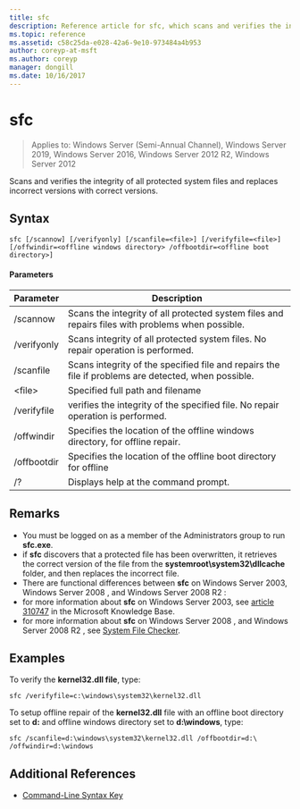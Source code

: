 ```yaml
---
title: sfc
description: Reference article for sfc, which scans and verifies the integrity of all protected system files and replaces incorrect versions with correct versions.
ms.topic: reference
ms.assetid: c58c25da-e028-42a6-9e10-973484a4b953
author: coreyp-at-msft
ms.author: coreyp
manager: dongill
ms.date: 10/16/2017
---
```

# sfc

> Applies to: Windows Server (Semi-Annual Channel), Windows Server 2019, Windows Server 2016, Windows Server 2012 R2, Windows Server 2012

Scans and verifies the integrity of all protected system files and replaces incorrect versions with correct versions.


## Syntax
```
sfc [/scannow] [/verifyonly] [/scanfile=<file>] [/verifyfile=<file>] [/offwindir=<offline windows directory> /offbootdir=<offline boot directory>]
```

#### Parameters
|Parameter|Description|
|-------|--------|
|/scannow|Scans the integrity of all protected system files and repairs files with problems when possible.|
|/verifyonly|Scans integrity of all protected system files. No repair operation is performed.|
|/scanfile|Scans integrity of the specified file and repairs the file if problems are detected, when possible.|
|\<file>|Specified full path and filename|
|/verifyfile|verifies the integrity of the specified file. No repair operation is performed.|
|/offwindir|Specifies the location of the offline windows directory, for offline repair.|
|/offbootdir|Specifies the location of the offline boot directory for offline|
|/?|Displays help at the command prompt.|

## Remarks
-   You must be logged on as a member of the Administrators group to run **sfc.exe**.
-   if **sfc** discovers that a protected file has been overwritten, it retrieves the correct version of the file from the **systemroot\system32\dllcache** folder, and then replaces the incorrect file.
-   There are functional differences between **sfc** on Windows Server  2003,  Windows Server  2008 , and  Windows Server  2008 R2 :
-   for more information about **sfc** on Windows Server 2003, see [article 310747](https://go.microsoft.com/fwlink/?LinkId=227069) in the Microsoft Knowledge Base.
-   for more information about **sfc** on  Windows Server  2008 , and  Windows Server  2008 R2 , see [System File Checker](https://go.microsoft.com/fwlink/?LinkId=227071).

## Examples
To verify the **kernel32.dll file**, type:
```
sfc /verifyfile=c:\windows\system32\kernel32.dll
```
To setup offline repair of the **kernel32.dll** file with an offline boot directory set to **d:** and offline windows directory set to **d:\windows**, type:
```
sfc /scanfile=d:\windows\system32\kernel32.dll /offbootdir=d:\ /offwindir=d:\windows
```

## Additional References
- [Command-Line Syntax Key](command-line-syntax-key.md)

